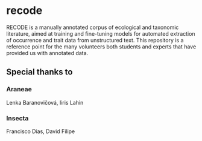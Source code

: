 # recode

RECODE is a manually annotated corpus of ecological and taxonomic literature, aimed at training and fine-tuning models for automated extraction of occurrence and trait data from unstructured text. This repository is a reference point for the many volunteers both students and experts that have provided us with annotated data.


## Special thanks to
### Araneae
Lenka Baranovičová, Iiris Lahin
### Insecta
Francisco Dias,  David Filipe
